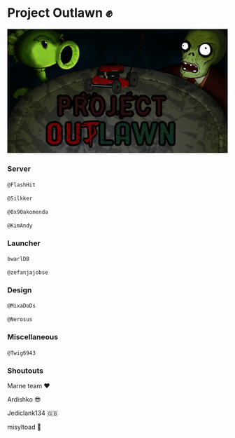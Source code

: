 # Project Outlawn ✊

<img src="Outlawn1.png" width="600"/>

### Server

`@FlashHit`

`@Silkker`

`@0x90akomenda`

`@KimAndy`

### Launcher

`bwarlDB`

`@zefanjajobse`

### Design

`@MixaDoDs`

`@Nerosus`

### Miscellaneous

`@Twig6943`

### Shoutouts

Marne team ❤️

Ardishko 😎

Jediclank134 🇬🇧

misyltoad 🐸
